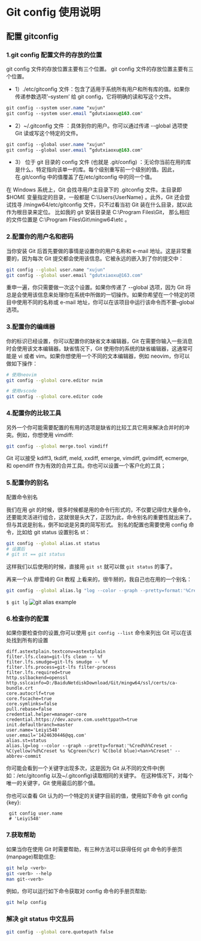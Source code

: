 # Git config 使用说明

## 配置 gitconfig

### 1.git config 配置文件的存放的位置

git config 文件的存放位置主要有三个位置。
git config 文件的存放位置主要有三个位置。

- 1）./etc/gitconfig 文件：包含了适用于系统所有用户和所有库的值。如果你传递参数选项’–system’ 给 git config，它将明确的读和写这个文件。

```css
git config --system user.name "xujun"
git config --system user.email “gdutxiaoxu@163.com"
```

- 2）~/.gitconfig 文件 ：具体到你的用户。你可以通过传递 --global 选项使 Git 读或写这个特定的文件。

```css
git config --global user.name "xujun"
git config --global user.email “gdutxiaoxu@163.com"
```

- 3） 位于 git 目录的 config 文件 (也就是 .git/config) ：无论你当前在用的库是什么，特定指向该单一的库。每个级别重写前一个级别的值。因此，在.git/config 中的值覆盖了在/etc/gitconfig 中的同一个值。

在 Windows 系统上，Git 会找寻用户主目录下的 .gitconfig 文件。主目录即 $HOME 变量指定的目录，一般都是 C:\\Users{UserName} 。此外，Git 还会尝试找寻 /mingw64/etc/gitconfig 文件，只不过看当初 Git 装在什么目录，就以此作为根目录来定位。 比如我的 git 安装目录是 C:\\Program Files\\Git， 那么相应的文件位置是 C:\\Program Files\\Git\\mingw64\\etc 。

### 2.配置你的用户名和密码

当你安装 Git 后首先要做的事情是设置你的用户名称和 e-mail 地址。这是非常重要的，因为每次 Git 提交都会使用该信息。它被永远的嵌入到了你的提交中：

```sh
git config --global user.name "xujun"
git config --global user.email "gdutxiaoxu@163.com"
```

重申一遍，你只需要做一次这个设置。如果你传递了 --global 选项，因为 Git 将总是会使用该信息来处理你在系统中所做的一切操作。如果你希望在一个特定的项目中使用不同的名称或 e-mail 地址，你可以在该项目中运行该命令而不要–global 选项。

### 3.配置你的编缉器

你的标识已经设置，你可以配置你的缺省文本编辑器，Git 在需要你输入一些消息时会使用该文本编辑器。缺省情况下，Git 使用你的系统的缺省编辑器，这通常可能是 vi 或者 vim。如果你想使用一个不同的文本编辑器，例如 neovim，你可以做如下操作：

```sh
# 使用neovim
git config --global core.editor nvim

# 使用vscode
git config --global core.editor code
```

### 4.配置你的比较工具

另外一个你可能需要配置的有用的选项是缺省的比较工具它用来解决合并时的冲突。例如，你想使用 vimdiff:

```sh
git config --global merge.tool vimdiff
```

Git 可以接受 kdiff3, tkdiff, meld, xxdiff, emerge, vimdiff, gvimdiff, ecmerge, 和 opendiff 作为有效的合并工具。你也可以设置一个客户化的工具；

### 5.配置你的别名

配置命令别名

我们在用 git 的时候，很多时候都是用的命令行形式的，不仅要记得住大量命令，还要能灵活进行组合，这就很是头大了，正因为此，命令别名的重要性就出来了。但与其说是别名，倒不如说是另类的简写形式。 别名的配置也需要使用 config 命令，比如给 git status 设置别名 st：

```sh
git config --global alias.st status
# 设置后
# git st == git status
```

这样我们以后使用的时候，直接用 `git st` 就可以做 `git status` 的事了。

再来一个从 廖雪峰的 Git 教程 上看来的，很牛掰的，我自己也在用的一个别名：

```sh
git config --global alias.lg "log --color --graph --pretty=format:'%Cred%h%Creset -%C(yellow)%d%Creset %s %Cgreen(%cr) %C(bold blue)<%an>%Creset' --abbrev-commit"
```

`$ git lg`
![git alias example](https://img-blog.csdnimg.cn/44dd54a7cc884c57a818f41e799583a9.png?x-oss-process=image/watermark,type_d3F5LXplbmhlaQ,shadow_50,text_Q1NETiBA5a2m6YCXYg==,size_20,color_FFFFFF,t_70,g_se,x_16)

### 6.检查你的配置

如果你要检查你的设置,你可以使用 `git config --list` 命令来列出 Git 可以在该处找到所有的设置

```git-config
diff.astextplain.textconv=astextplain
filter.lfs.clean=git-lfs clean -- %f
filter.lfs.smudge=git-lfs smudge -- %f
filter.lfs.process=git-lfs filter-process
filter.lfs.required=true
http.sslbackend=openssl
http.sslcainfo=D:/BaiduNetdiskDownload/Git/mingw64/ssl/certs/ca-bundle.crt
core.autocrlf=true
core.fscache=true
core.symlinks=false
pull.rebase=false
credential.helper=manager-core
credential.https://dev.azure.com.usehttppath=true
init.defaultbranch=master
user.name='Leiyi548'
user.email='1424630446@qq.com'
alias.st=status
alias.lg=log --color --graph --pretty=format:'%Cred%h%Creset -%C(yellow)%d%Creset %s %Cgreen(%cr) %C(bold blue)<%an>%Creset' --abbrev-commit
```

你可能会看到一个关键字出现多次，这是因为 Git 从不同的文件中(例如：/etc/gitconfig 以及~/.gitconfig)读取相同的关键字。 在这种情况下，对每个唯一的关键字，Git 使用最后的那个值。

你也可以查看 Git 认为的一个特定的关键字目前的值，使用如下命令 git config {key}:

```git-config
 git config user.name
 # 'Leiyi548'
```

### 7.获取帮助

如果当你在使用 Git 时需要帮助，有三种方法可以获得任何 git 命令的手册页(manpage)帮助信息:

```sh
git help <verb>
git <verb> --help
man git-<verb>
```

例如，你可以运行如下命令获取对 config 命令的手册页帮助:

```sh
git help config
```

### 解决 git status 中文乱码

```sh
git config --global core.quotepath false
```
